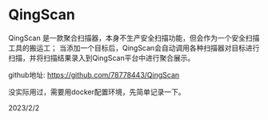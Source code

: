 # QingScan

QingScan 是一款聚合扫描器，本身不生产安全扫描功能，但会作为一个安全扫描工具的搬运工； 当添加一个目标后，QingScan会自动调用各种扫描器对目标进行扫描，并将扫描结果录入到QingScan平台中进行聚合展示。  

github地址: https://github.com/78778443/QingScan  

没实际用过，需要用docker配置环境，先简单记录一下。  


2023/2/2  
